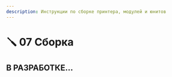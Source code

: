 ```yaml
---
description: Инструкции по сборке принтера, модулей и юнитов
---
```


# 🪛 07 Сборка

## В РАЗРАБОТКЕ...
